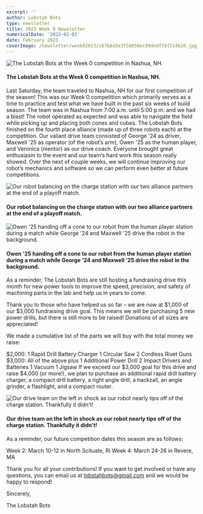 ```yaml
---
excerpt: ''
author: Lobstah Bots
type: newsletter
title: 2023 Week 0 Newsletter
numericalDate: '2023-02-01'
date: February 2023
coverImage: /newsletter/week02023/c67b8a5e3f58058ec99dedff8f71462d.jpg
---
```


![The Lobstah Bots at the Week 0 competition in Nashua, NH.](/newsletter/week02023/c67b8a5e3f58058ec99dedff8f71462d.jpg)
#### The Lobstah Bots at the Week 0 competition in Nashua, NH.

Last Saturday, the team traveled to Nashua, NH for our first competition of the season! This was our Week 0 competition which primarily serves as a time to practice and test what we have built in the past six weeks of build season. The team was in Nashua from 7:00 a.m. until 5:00 p.m. and we had a blast! The robot operated as expected and was able to navigate the field while picking up and placing both cones and cubes. The Lobstah Bots finished on the fourth place alliance (made up of three robots each) at the competition. Our valiant drive team consisted of George '24 as driver, Maxwell '25 as operator (of the robot’s arm), Owen '25 as the human player, and Veronica (mentor) as our drive coach. Everyone brought great enthusiasm to the event and our team’s hard work this season really showed. Over the next of couple weeks, we will continue improving our robot’s mechanics and software so we can perform even better at future competitions.

![Our robot balancing on the charge station with our two alliance partners at the end of a playoff match.](/newsletter/week02023/8c48afe1a230c1bf9f21faf13681bca7.jpg)
#### Our robot balancing on the charge station with our two alliance partners at the end of a playoff match.

![Owen '25 handing off a cone to our robot from the human player station during a match while George '24 and Maxwell '25 drive the robot in the background.](/newsletter/week02023/814d7f11fcb455bbbe69633d8d8e0417.jpg)
#### Owen '25 handing off a cone to our robot from the human player station during a match while George '24 and Maxwell '25 drive the robot in the background.

As a reminder, The Lobstah Bots are still hosting a fundraising drive this month for new power tools to improve the speed, precision, and safety of machining parts in the lab and help us in years to come.

Thank you to those who have helped us so far – we are now at $1,000 of our $3,000 fundraising drive goal. This means we will be purchasing 5 new power drills, but there is still more to be raised! Donations of all sizes are appreciated!

We made a cumulative list of the parts we will buy with the total money we raise:

$2,000:
1 Rapid Drill Battery Charger
1 Circular Saw
2 Cordless Rivet Guns
$3,000: 
All of the above plus
1 Additional Power Drill
2 Impact Drivers and Batteries
1 Vacuum
1 Jigsaw
If we exceed our $3,000 goal for this drive and raise $4,000 (or more!), we plan to purchase an additional rapid drill battery charger, a compact drill battery, a right angle drill, a hackzall, an angle grinder, a flashlight, and a compact router.

![Our drive team on the left in shock as our robot nearly tips off of the charge station. Thankfully it didn’t!](/newsletter/week02023/c7559546b47bdf989df23017cf85dc35.jpg)
#### Our drive team on the left in shock as our robot nearly tips off of the charge station. Thankfully it didn’t!

As a reminder, our future competition dates this season are as follows:

Week 2: March 10-12 in North Scituate, RI
Week 4: March 24-26 in Revere, MA

Thank you for all your contributions! If you want to get involved or have any questions, you can email us at [lobstahbots@gmail.com](mailto:lobstahbots@gmail.com) and we would be happy to respond!

Sincerely,

The Lobstah Bots

